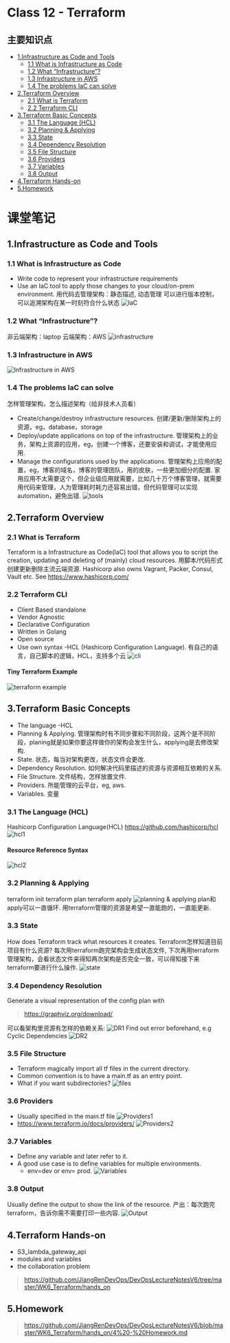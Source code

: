 
# Class 12 - Terraform
## 主要知识点
  - [1.Infrastructure as Code and Tools](#1infrastructure-as-code-and-tools)
    - [1.1 What is Infrastructure as Code](#11-what-is-infrastructure-as-code)
    - [1.2 What “Infrastructure”?](#12-what-infrastructure)
    - [1.3 Infrastructure in AWS](#13-infrastructure-in-aws)
    - [1.4 The problems IaC can solve](#14-the-problems-iac-can-solve)
  - [2.Terraform Overview](#2terraform-overview)
    - [2.1 What is Terraform](#21-what-is-terraform)
    - [2.2 Terraform CLI](#22-terraform-cli)
  - [3.Terraform Basic Concepts](#3terraform-basic-concepts)
    - [3.1 The Language (HCL)](#31-the-language-hcl)
    - [3.2 Planning & Applying](#32-planning--applying)
    - [3.3 State](#33-state)
    - [3.4 Dependency Resolution](#34-dependency-resolution)
    - [3.5 File Structure](#35-file-structure)
    - [3.6 Providers](#36-providers)
    - [3.7 Variables](#37-variables)
    - [3.8 Output](#38-output)
  - [4.Terraform Hands-on](#4terraform-hands-on)
  - [5.Homework](#5homework)


 
# 课堂笔记
## 1.Infrastructure as Code and Tools
### 1.1 What is Infrastructure as Code
- Write code to represent your infrastructure requirements
- Use an IaC tool to apply those changes to your cloud/on-prem environment.
用代码去管理架构：静态描述, 动态管理
可以进行版本控制，可以追溯架构在某一时刻符合什么状态
![IaC](images/Terraform_1.png)

### 1.2 What “Infrastructure”?
非云端架构：laptop
云端架构：AWS
![infrastructure](images/Terraform_2.png)

### 1.3 Infrastructure in AWS
![Infrastructure in AWS](images/Terraform_3.png)

### 1.4 The problems IaC can solve
怎样管理架构，怎么描述架构（给非技术人员看）
- Create/change/destroy infrastructure resources. 创建/更新/删除架构上的资源，eg，database，storage
- Deploy/update applications on top of the infrastructure. 管理架构上的业务，架构上资源的应用，eg，创建一个博客，还要安装和调试，才能使用应用.
- Manage the configurations used by the applications. 管理架构上应用的配置，eg，博客的域名，博客的管理团队，用的皮肤，一些更加细分的配置. 家用应用不太需要这个，但企业级应用就需要，比如几十万个博客管理，就需要用代码来管理，人为管理耗时耗力还容易出错，但代码管理可以实现automation，避免出错.
![tools](images/Terraform_4.png)

## 2.Terraform Overview
### 2.1 What is Terraform
Terraform is a Infrastructure as Code(IaC) tool that allows you to script the creation, updating and deleting of (mainly) cloud resources.
用脚本/代码形式创建更新删除主流云端资源.
Hashicorp also owns Vagrant, Packer, Consul, Vault etc. See https://www.hashicorp.com/
### 2.2 Terraform CLI
- Client Based standalone
- Vendor Agnostic
- Declarative Configuration
- Written in Golang
- Open source
- Use own syntax -HCL (Hashicorp Configuration Language). 有自己的语言，自己脚本的逻辑，HCL，支持多个云
![cli](images/Terraform_5.png)

#### Tiny Terraform Example
![terraform example](images/Terraform_6.png)

## 3.Terraform Basic Concepts
- The language -HCL
- Planning & Applying. 管理架构时有不同步骤和不同阶段，这两个是不同阶段，planing就是如果你要这样做你的架构会发生什么，applying是去修改架构.
- State. 状态，每当对架构更改，状态文件会更改.
- Dependency Resolution. 如何解决代码里描述的资源与资源相互依赖的关系.
- File Structure. 文件结构，怎样放置文件.
- Providers. 所能管理的云平台，eg, aws.
- Variables. 变量
### 3.1 The Language (HCL)
Hashicorp Configuration Language(HCL) 
https://github.com/hashicorp/hcl
![hcl1](images/Terraform_7.png)

#### Resource Reference Syntax
![hcl2](images/Terraform_8.png)

### 3.2 Planning & Applying
terraform init 
terraform plan 
terraform apply
![planning & applying](images/Terraform_9.png)
plan和apply可以一直循环. 用terraform管理的资源是希望一直能跑的，一直能更新.

### 3.3 State
How does Terraform track what resources it creates.
Terraform怎样知道目前项目有什么资源?
每次用terraform跑完架构会生成状态文件, 下次再用terraform管理架构，会看状态文件来得知两次架构是否完全一致，可以得知接下来terraform要进行什么操作.
![state](images/Terraform_10.png)

### 3.4 Dependency Resolution
Generate a visual representation of the config plan with
> https://graphviz.org/download/
   
可以看架构里资源有怎样的依赖关系:
![DR1](images/Terraform_11.png)
Find out error beforehand, e.g Cyclic Dependencies
![DR2](images/Terraform_12.png)

### 3.5 File Structure
- Terraform magically import all tf files in the current directory.
- Common convention is to have a main.tf as an entry point.
- What if you want subdirectories?
![files](images/Terraform_13.png)

### 3.6 Providers
- Usually specified in the main.tf file
![Providers1](images/Terraform_14.png)
- https://www.terraform.io/docs/providers/
![Providers2](images/Terraform_15.png)

### 3.7 Variables
- Define any variable and later refer to it.
- A good use case is to define variables for multiple environments.
  - env=dev or env= prod.
![Variables](images/Terraform_16.png)

### 3.8 Output
Usually define the output to show the link of the resource. 
产出：每次跑完terraform，告诉你需不需要打印一些内容.
![Output](images/Terraform_17.png)

## 4.Terraform Hands-on
- S3_lambda_gateway_api
- modules and variables
- the collaboration problem
> https://github.com/JiangRenDevOps/DevOpsLectureNotesV6/tree/master/WK6_Terraform/hands_on


## 5.Homework
> https://github.com/JiangRenDevOps/DevOpsLectureNotesV6/blob/master/WK6_Terraform/hands_on/4%20-%20Homework.md